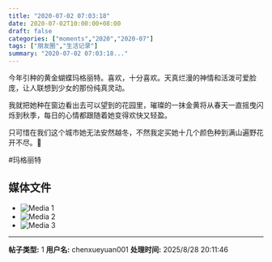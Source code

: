```yaml
---
title: "2020-07-02 07:03:18"
date: 2020-07-02T10:00:00+08:00
draft: false
categories: ["moments","2020","2020-07"]
tags: ["朋友圈","生活记录"]
summary: "2020-07-02 07:03:18..."
---
```


今年引种的黄金蝴蝶玛格丽特。喜欢，十分喜欢。天真烂漫的神情和活泼可爱脸庞，让人联想到少女的那份纯真灵动。

我就把她种在窗边看出去可以望到的花园里，璀璨的一抹金黄将从春天一直摇曳闪烁到秋季，每日的心情都跟随着她变得欢快又轻盈。

只可惜在我们这个城市她无法安然越冬，不然我定买她十几个颜色种到满山遍野花开不尽。🥰

#玛格丽特

## 媒体文件

- ![Media 1](/Moments/photos/2020-07-02/202007020703180.jpg)
- ![Media 2](/Moments/photos/2020-07-02/202007020703181.jpg)
- ![Media 3](/Moments/photos/2020-07-02/202007020703182.jpg)

---

**帖子类型:** 1
**用户名:** chenxueyuan001
**处理时间:** 2025/8/28 20:11:46